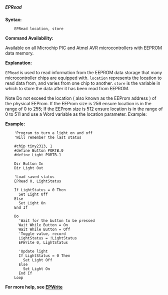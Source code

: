 <div class="section">

<div class="titlepage">

<div>

<div>

##### <span id="epread"></span>EPRead

</div>

</div>

</div>

<span class="strong">**Syntax:**</span>

``` screen
    EPRead location, store
```

<span class="strong">**Command Availability:**</span>

Available on all Microchip PIC and Atmel AVR microcontrollers with
EEPROM data memory.

<span class="strong">**Explanation:**</span>

`EPRead` is used to read information from the EEPROM data storage that
many microcontroller chips are equipped with. `location` represents the
location to read data from, and varies from one chip to another. `store`
is the variable in which to store the data after it has been read from
EEPROM.

Note Do not exceed the location ( also known as the EEProm address ) of
the physical EEProm. If the EEProm size is 256 ensure location is in the
range of 0 to 255; If the EEProm size is 512 ensure location is in the
range of 0 to 511 and use a Word variable as the location parameter.
Example:

<span class="strong">**Example:**</span>

``` screen
    'Program to turn a light on and off
    'Will remember the last status

    #chip tiny2313, 1
    #define Button PORTB.0
    #define Light PORTB.1

    Dir Button In
    Dir Light Out

    'Load saved status
    EPRead 0, LightStatus

    If LightStatus = 0 Then
      Set Light Off
    Else
      Set Light On
    End If

    Do
      'Wait for the button to be pressed
      Wait While Button = On
      Wait While Button = Off
      'Toggle value, record
      LightStatus = !LightStatus
      EPWrite 0, LightStatus

      'Update light
      If LightStatus = 0 Then
        Set Light Off
      Else
        Set Light On
      End If
    Loop
```

<span class="strong">**For more help, see
<a href="epwrite" class="link" title="EPWrite">EPWrite</a>**</span>

</div>
